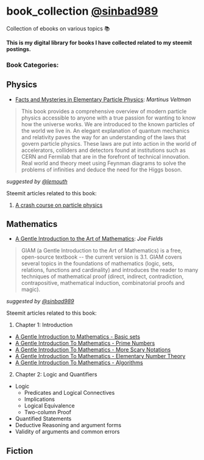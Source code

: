 # book_collection [@sinbad989](https://steemit.com/@sinbad989)
Collection of ebooks on various topics 📚 

**This is my digital library for books I have collected related to my steemit postings.**

### Book Categories:

## Physics
- [Facts and Mysteries in Elementary Particle Physics](https://github.com/valjen/book_collection/blob/master/Physics/Facts%20and%20Mysteries%20in%20Elementary%20Particle%20Physics.pdf): *Martinus Veltman*
> This book provides a comprehensive overview of modern particle physics accessible to anyone with a true passion for wanting to know how the universe works. We are introduced to the known particles of the world we live in. An elegant explanation of quantum mechanics and relativity paves the way for an understanding of the laws that govern particle physics. These laws are put into action in the world of accelerators, colliders and detectors found at institutions such as CERN and Fermilab that are in the forefront of technical innovation. Real world and theory meet using Feynman diagrams to solve the problems of infinities and deduce the need for the Higgs boson.

*suggested by [@lemouth](https://steemit.com/@lemouth)*

Steemit articles related to this book:
1. [A crash course on particle physics ](https://steemit.com/steemstem/@lemouth/a-crash-course-on-particle-physics-towards-our-steemstem-meetup-at-cern-5-the-challenges-of-the-searches-for-new-phenomena)

## Mathematics
- [A Gentle Introduction to the Art of Mathematics](https://github.com/valjen/book_collection/blob/master/Mathematics/A%20Gentle%20Introduction%20to%20the%20Art%20of%20Mathematics.pdf): *Joe Fields*
> GIAM (a Gentle Introduction to the Art of Mathematics) is a free, open-source textbook -- the current version is 3.1. GIAM covers several topics in the foundations of mathematics (logic, sets, relations, functions and cardinality) and introduces the reader to many techniques of mathematical proof (direct, indirect, contradiction, contrapositive, mathematical induction, combinatorial proofs and magic).

*suggested by [@sinbad989](https://steemit.com/@sinbad989)*

Steemit articles related to this book:
1. Chapter 1: Introduction 
- [A Gentle Introduction to Mathematics - Basic sets](https://steemit.com/steemstem/@sinbad989/a-gentle-introduction-to-mathematics-basic-sets)
- [A Gentle Introduction To Mathematics - Prime Numbers](https://steemit.com/mathematics/@sinbad989/a-gentle-introduction-to-mathematics-prime-numbers)
- [A Gentle Introduction To Mathematics - More Scary Notations]()
- [A Gentle Introduction To Mathematics - Elementary Number Theory](https://steemit.com/mathematics/@sinbad989/a-gentle-introduction-to-mathematics-elementary-number-theory)
- [A Gentle Introduction To Mathematics - Algorithms](https://steemit.com/mathematics/@sinbad989/a-gentle-introduction-to-the-art-of-mathematics-algorithms)
2. Chapter 2: Logic and Quantifiers
- Logic 
    - Predicates and Logical Connectives
    - Implications
    - Logical Equivalence
    - Two-column Proof
- Quantified Statements
- Deductive Reasoning and argument forms
- Validity of arguments and common errors

## Fiction
